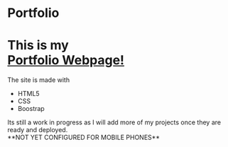 # Portfolio
<h1>This is my <br> <a href="https://akashweb005.netlify.app">Portfolio Webpage!</a></h1> <p>The site is made with </p>
<ul>
    <li>HTML5</li>
    <li>CSS</li>
    <li>Boostrap</li>
</ul>
Its still a work in progress as I will add more of my projects once they are ready and deployed.<br>
**NOT YET CONFIGURED FOR MOBILE PHONES**


